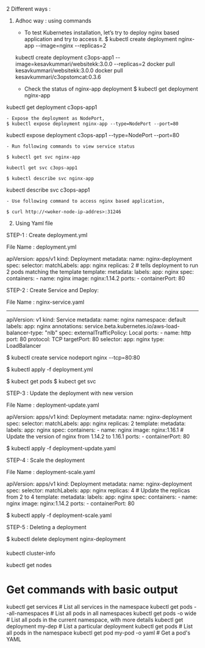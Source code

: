 2 Different ways :

1. Adhoc way : using commands

    - To test Kubernetes installation, let’s try to deploy nginx based application and try to access it.
    $ kubectl create deployment nginx-app --image=nginx --replicas=2

    kubectl create deployment c3ops-app1 --image=kesavkummari/websitekk:3.0.0 --replicas=2
docker pull kesavkummari/websitekk:3.0.0
docker pull kesavkummari/c3opstomcat:0.3.6

    - Check the status of nginx-app deployment
    $ kubectl get deployment nginx-app

kubectl get deployment c3ops-app1

    - Expose the deployment as NodePort,
    $ kubectl expose deployment nginx-app --type=NodePort --port=80

kubectl expose deployment c3ops-app1 --type=NodePort --port=80

    - Run following commands to view service status

    $ kubectl get svc nginx-app

    kubectl get svc c3ops-app1
    
    $ kubectl describe svc nginx-app

kubectl describe svc c3ops-app1

    - Use following command to access nginx based application,

    $ curl http://<woker-node-ip-addres>:31246


2. Using Yaml file 

STEP-1 :  Create deployment.yml

File Name : deployment.yml

apiVersion: apps/v1
kind: Deployment
metadata:
  name: nginx-deployment
spec:
  selector:
    matchLabels:
      app: nginx
  replicas: 2 # tells deployment to run 2 pods matching the template
  template:
    metadata:
      labels:
        app: nginx
    spec:
      containers:
      - name: nginx
        image: nginx:1.14.2
        ports:
        - containerPort: 80


STEP-2 : Create Service and Deploy:

File Name : nginx-service.yaml

---
apiVersion: v1
kind: Service
metadata:
  name: nginx
  namespace: default
  labels:
    app: nginx
  annotations:
    service.beta.kubernetes.io/aws-load-balancer-type: "nlb"
spec:
  externalTrafficPolicy: Local
  ports:
    - name: http 
      port: 80
      protocol: TCP
      targetPort: 80
  selector:
    app: nginx
  type: LoadBalancer


$ kubectl create service nodeport nginx --tcp=80:80

$ kubectl apply -f deployment.yml

$ kubect get pods
$ kubect get svc 

STEP-3 : Update the deployment with new version

File Name : deployment-update.yaml

apiVersion: apps/v1
kind: Deployment
metadata:
  name: nginx-deployment
spec:
  selector:
    matchLabels:
      app: nginx
  replicas: 2
  template:
    metadata:
      labels:
        app: nginx
    spec:
      containers:
      - name: nginx
        image: nginx:1.16.1 # Update the version of nginx from 1.14.2 to 1.16.1
        ports:
        - containerPort: 80


$ kubectl apply -f deployment-update.yaml

STEP-4 : Scale the deployment

File Name : deployment-scale.yaml

apiVersion: apps/v1
kind: Deployment
metadata:
  name: nginx-deployment
spec:
  selector:
    matchLabels:
      app: nginx
  replicas: 4 # Update the replicas from 2 to 4
  template:
    metadata:
      labels:
        app: nginx
    spec:
      containers:
      - name: nginx
        image: nginx:1.14.2
        ports:
        - containerPort: 80


$ kubectl apply -f  deployment-scale.yaml

STEP-5 : Deleting a deployment

$ kubectl delete deployment nginx-deployment



####

kubectl cluster-info

kubectl get nodes

# Get commands with basic output
kubectl get services                          # List all services in the namespace
kubectl get pods --all-namespaces             # List all pods in all namespaces
kubectl get pods -o wide                      # List all pods in the current namespace, with more details
kubectl get deployment my-dep                 # List a particular deployment
kubectl get pods                              # List all pods in the namespace
kubectl get pod my-pod -o yaml                # Get a pod's YAML
